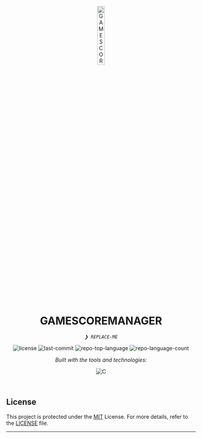 <p align="center">
  <img src="https://img.icons8.com/?size=512&id=55494&format=png" width="20%" alt="GAMESCOREMANAGER-logo">
</p>
<p align="center">
    <h1 align="center">GAMESCOREMANAGER</h1>
</p>
<p align="center">
    <em><code>❯ REPLACE-ME</code></em>
</p>
<p align="center">
	<img src="https://img.shields.io/github/license/tnicko1/GameScoreManager?style=flat&logo=opensourceinitiative&logoColor=white&color=0080ff" alt="license">
	<img src="https://img.shields.io/github/last-commit/tnicko1/GameScoreManager?style=flat&logo=git&logoColor=white&color=0080ff" alt="last-commit">
	<img src="https://img.shields.io/github/languages/top/tnicko1/GameScoreManager?style=flat&color=0080ff" alt="repo-top-language">
	<img src="https://img.shields.io/github/languages/count/tnicko1/GameScoreManager?style=flat&color=0080ff" alt="repo-language-count">
</p>
<p align="center">
		<em>Built with the tools and technologies:</em>
</p>
<p align="center">
	<img src="https://img.shields.io/badge/C-A8B9CC.svg?style=flat&logo=C&logoColor=black" alt="C">
</p>

<br>

##  License

This project is protected under the [MIT](https://choosealicense.com/licenses/mit/) License. For more details, refer to the [LICENSE](https://github.com/tnicko1/GameScoreManager/blob/master/LICENSE.txt) file.

---
